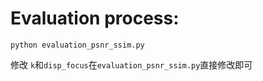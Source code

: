 # Evaluation process:
```python evaluation_psnr_ssim.py```

修改 `k`和`disp_focus`在`evaluation_psnr_ssim.py`直接修改即可
